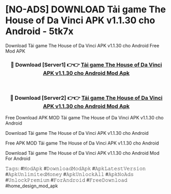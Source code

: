 # [NO-ADS] DOWNLOAD Tải game The House of Da Vinci APK v1.1.30 cho Android - 5tk7x
Download Tải game The House of Da Vinci APK v1.1.30 cho Android Free Mod APK

<div align="center">
<h3>🔴 Download [Server1] 👉👉 <a href="https://apk-comot.site?title=Tải_game_The_House_of_Da_Vinci_APK_v1.1.30_cho_Android">Tải game The House of Da Vinci APK v1.1.30 cho Android Mod Apk</a></h3><br>

<h3>🔴 Download [Server2] 👉👉 <a href="https://apk-comot.site?title=Tải_game_The_House_of_Da_Vinci_APK_v1.1.30_cho_Android">Tải game The House of Da Vinci APK v1.1.30 cho Android Mod Apk</a></h3>
</div>


Free Download APK MOD Tải game The House of Da Vinci APK v1.1.30 cho Android

Download Tải game The House of Da Vinci APK v1.1.30 cho Android 

Free APK MOD Tải game The House of Da Vinci APK v1.1.30 cho Android 

Download Tải game The House of Da Vinci APK v1.1.30 cho Android Mod For Android

𝚃𝚊𝚐𝚜: #𝙼𝚘𝚍𝙰𝚙𝚔 #𝙳𝚘𝚠𝚗𝚕𝚘𝚊𝚍𝙼𝚘𝚍𝙰𝚙𝚔 #𝙰𝚙𝚔𝙻𝚊𝚝𝚎𝚜𝚝𝚅𝚎𝚛𝚜𝚒𝚘𝚗 #𝙰𝚙𝚔𝚄𝚗𝚕𝚒𝚖𝚒𝚝𝚎𝚍𝙼𝚘𝚗𝚎𝚢 #𝙰𝚙𝚔𝚄𝚗𝚕𝚘𝚌𝚔𝙰𝚕𝚕 #𝙰𝚙𝚔𝙽𝚘𝙰𝚍𝚜 #𝚄𝚗𝚕𝚘𝚌𝚔𝙿𝚛𝚎𝚖𝚒𝚞𝚖 #𝙵𝚘𝚛𝙰𝚗𝚍𝚛𝚘𝚒𝚍 #𝙵𝚛𝚎𝚎𝙳𝚘𝚠𝚗𝚕𝚘𝚊𝚍 #home_design_mod_apk